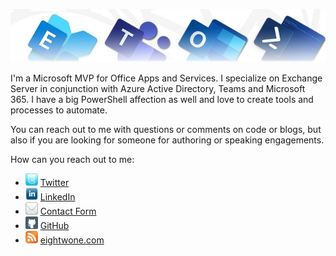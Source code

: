 ![Banner](assets/Metro_v6_Banner_GitHub.jpg)

I'm a Microsoft MVP for Office Apps and Services. I specialize on Exchange Server in conjunction with Azure Active Directory, Teams and Microsoft 365. I have a big PowerShell affection as well and love to create tools and processes to automate.

You can reach out to me with questions or comments on code or blogs, but also if you are looking for someone for authoring or speaking engagements.

How can you reach out to me:
* ![Twitter](assets/icon_twitter.jpg) [Twitter](https://twitter.com/mderooij)
* ![LinkedIn](assets/icon_linkedin.jpg) [LinkedIn](http://nl.linkedin.com/in/michelderooij)
* ![Mail](assets/icon_mail.jpg) [Contact Form](https://eightwone.com/contact/)
* ![GitHub](assets/icon_github1.png) [GitHub](https://github.com/michelderooij)
* ![RSS](assets/rss-button.png) [eightwone.com](https://eightwone.com/)
